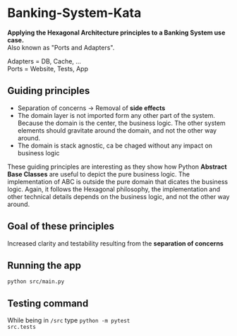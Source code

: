 # Banking-System-Kata
<b>Applying the Hexagonal Architecture principles to a Banking System use case.</b><br>
Also known as "Ports and Adapters".

Adapters = DB, Cache, ... <br>
Ports = Website, Tests, App



## Guiding principles

<ul>
<li> Separation of concerns &rarr; Removal of <b>side effects</b>
<li> The domain layer is not imported form any other part of the system. Because the domain is the center, the business logic. The other system elements should gravitate around the domain, and not the other way around.
<li> The domain is stack agnostic, ca be chaged without any impact on business logic
</ul>

These guiding principles are interesting as they show how Python <b>Abstract Base Classes</b> are useful to depict the pure business logic.
The implementation of ABC is outside the pure domain that dicates the business logic.
Again, it follows the Hexagonal philosophy, the implementation and other technical details depends on the business logic, and not the other way around.

## Goal of these principles

Increased clarity and testability resulting from the **separation of concerns**

 ## Running the app
 <code>python src/main.py</code>

 ## Testing command
 While being in <code>/src</code> type <code>python -m pytest src.tests</code>